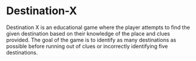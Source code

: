 # Destination-X
Destination X is an educational game where the player attempts to find the given destination based on their knowledge of the place and clues provided. The goal of the game is to identify as many destinations as possible before running out of clues or incorrectly identifying five destinations.
